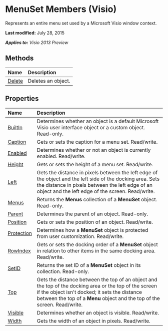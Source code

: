 
# MenuSet Members (Visio)
Represents an entire menu set used by a Microsoft Visio window context.

 **Last modified:** July 28, 2015

 _**Applies to:** Visio 2013 Preview_

## Methods



|**Name**|**Description**|
|:-----|:-----|
| [Delete](4fde3d20-674b-025d-a3b5-5828f0f2fbdd.md)|Deletes an object.|

## Properties



|**Name**|**Description**|
|:-----|:-----|
| [BuiltIn](da747b76-5b15-bc0b-c115-742278fb495f.md)|Determines whether an object is a default Microsoft Visio user interface object or a custom object. Read-only.|
| [Caption](0339406b-b311-b5f2-8c38-2aeb86916e4c.md)|Gets or sets the caption for a menu set. Read/write.|
| [Enabled](66e238f9-56e5-61e5-5e96-4a9387a8d59d.md)|Determines whether or not an object is currently enabled. Read/write.|
| [Height](99eee623-eaa2-c860-0a52-3dda15d24a82.md)|Gets or sets the height of a menu set. Read/write.|
| [Left](84420efe-dcce-0f39-12f8-5c5e1dda845f.md)|Gets the distance in pixels between the left edge of the object and the left side of the docking area. Sets the distance in pixels between the left edge of an object and the left edge of the screen. Read/write.|
| [Menus](507d64e5-fcb4-74dc-ece6-9fad28b0379d.md)|Returns the  **Menus** collection of a **MenuSet** object. Read-only.|
| [Parent](518558c5-187f-2a19-892d-34f1ee9557e7.md)|Determines the parent of an object. Read-only.|
| [Position](2e970661-b8d6-a886-ad26-89759272af9d.md)|Gets or sets the position of an object. Read/write.|
| [Protection](266b1ec8-0d30-538a-bad2-13f2dbcabddf.md)|Determines how a  **MenuSet** object is protected from user customization. Read/write.|
| [RowIndex](70cd9ace-8792-07e3-f7a7-fcb7b3987dbf.md)|Gets or sets the docking order of a  **MenuSet** object in relation to other items in the same docking area. Read/write.|
| [SetID](d1971b55-a03d-dbd7-608f-8b7c88f526c6.md)|Returns the set ID of a  **MenuSet** object in its collection. Read-only.|
| [Top](909aadc6-bf27-06df-f272-7d6883c1c2e6.md)|Gets the distance between the top of an object and the top of the docking area or the top of the screen if the object isn't docked; it sets the distance between the top of a  **Menu** object and the top of the screen. Read/write.|
| [Visible](f2405dce-781b-dfc5-5f33-f72cf3572dff.md)|Determines whether an object is visible. Read/write.|
| [Width](868881eb-a9f2-1eb1-bee1-368e8d294561.md)|Gets the width of an object in pixels. Read/write.|
